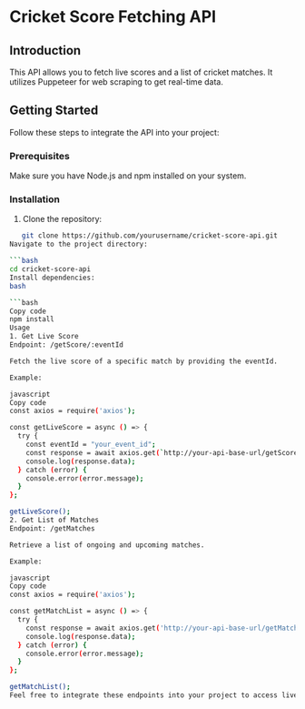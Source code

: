# Cricket Score Fetching API

## Introduction
This API allows you to fetch live scores and a list of cricket matches. It utilizes Puppeteer for web scraping to get real-time data.

## Getting Started
Follow these steps to integrate the API into your project:

### Prerequisites
Make sure you have Node.js and npm installed on your system.

### Installation
1. Clone the repository:
```bash
   git clone https://github.com/yourusername/cricket-score-api.git
Navigate to the project directory:

```bash
cd cricket-score-api
Install dependencies:
bash

```bash
Copy code
npm install
Usage
1. Get Live Score
Endpoint: /getScore/:eventId

Fetch the live score of a specific match by providing the eventId.

Example:

javascript
Copy code
const axios = require('axios');

const getLiveScore = async () => {
  try {
    const eventId = "your_event_id";
    const response = await axios.get(`http://your-api-base-url/getScore/${eventId}`);
    console.log(response.data);
  } catch (error) {
    console.error(error.message);
  }
};

getLiveScore();
2. Get List of Matches
Endpoint: /getMatches

Retrieve a list of ongoing and upcoming matches.

Example:

javascript
Copy code
const axios = require('axios');

const getMatchList = async () => {
  try {
    const response = await axios.get('http://your-api-base-url/getMatches');
    console.log(response.data);
  } catch (error) {
    console.error(error.message);
  }
};

getMatchList();
Feel free to integrate these endpoints into your project to access live scores and match information.
